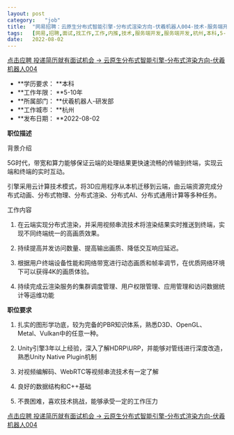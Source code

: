 ```yaml
---
layout:	post
category:	"job"
title:	"网易招聘：云原生分布式智能引擎-分布式渲染方向-伏羲机器人004-技术-服务端开发-服务端开发-杭州本科5-10年"
tags:	[网易,招聘,面试,找工作,工作,内推,技术,服务端开发,服务端开发,杭州,本科,5-10年]
date:	2022-08-02
---
```


[点击应聘 投递简历就有面试机会 ->  云原生分布式智能引擎-分布式渲染方向-伏羲机器人004](http://mobile.bole.netease.com/bole/boleDetail?id=41168&employeeId=346f03c3cda5f04c&key=all)



- **学历要求： **本科
- **工作年限： **5-10年
- **所属部门： **伏羲机器人-研发部
- **工作城市： **杭州
- **发布日期： **2022-08-02



**职位描述**

背景介绍

5G时代，带宽和算力能够保证云端的处理结果更快速流畅的传输到终端，实现云端和终端的实时互动。

引擎采用云计算技术模式，将3D应用程序从本机迁移到云端，由云端资源完成分布式动画、分布式物理、分布式渲染、分布式AI、分布式通用计算等多种任务。



工作内容

1. 在云端实现分布式渲染，并采用视频串流技术将渲染结果实时推送到终端，实现不同终端统一的高画质效果。

2. 持续提高并发访问数量、提高输出画质、降低交互响应延迟。

3. 根据用户终端设备性能和网络带宽进行动态画质和帧率调节，在优质网络环境下可以获得4K的画质体验。

4. 持续完成云渲染服务的集群调度管理、用户权限管理、应用管理和访问数据统计等运维功能



**职位要求**

1. 扎实的图形学功底，较为完备的PBR知识体系，熟悉D3D、OpenGL、Metal、Vulkan中的任意一种。

2. Unity引擎3年以上经验，深入了解HDRP\URP，并能够对管线进行深度改造，熟悉Unity Native Plugin机制

3. 对视频编解码、WebRTC等视频串流技术有一定了解

4. 良好的数据结构和C++基础

5. 不畏困难，喜欢技术挑战，能够承受一定的工作压力



[点击应聘 投递简历就有面试机会 ->  云原生分布式智能引擎-分布式渲染方向-伏羲机器人004](http://mobile.bole.netease.com/bole/boleDetail?id=41168&employeeId=346f03c3cda5f04c&key=all)